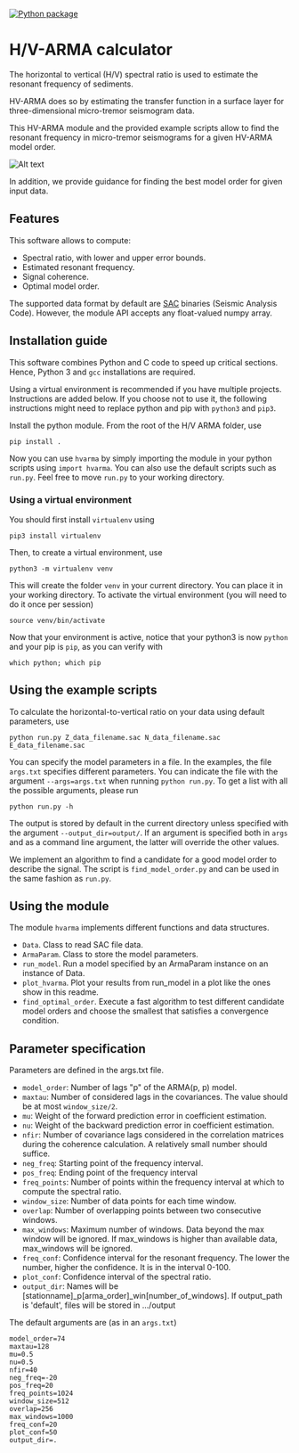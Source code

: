 [![Python package](https://github.com/asleix/hvarma/actions/workflows/python-package.yml/badge.svg)](https://github.com/asleix/hvarma/actions/workflows/python-package.yml)

# H/V-ARMA calculator

The horizontal to vertical (H/V) spectral ratio is used to estimate
the resonant frequency of sediments. 

HV-ARMA does so by 
estimating the transfer function in a surface layer for
three-dimensional micro-tremor seismogram data.

This HV-ARMA module and the provided example scripts allow
to find the resonant frequency in micro-tremor seismograms
for a given HV-ARMA model order.

![Alt text](./examples/b001_p42.png?raw=true "Resonant frequencies")

In addition, we provide 
guidance for finding the best model order for given input 
data.

## Features

This software allows to compute:
- Spectral ratio, with lower and upper error bounds.
- Estimated resonant frequency.
- Signal coherence.
- Optimal model order.

The supported data format by default are [SAC](https://ds.iris.edu/ds/support/faq/17/sac-file-format/) binaries (Seismic Analysis 
Code). However, the 
module API accepts any float-valued numpy array.

## Installation guide

This software combines Python and C code to speed up 
critical sections. Hence, Python 3 and `gcc` installations 
are required.

Using a virtual environment is recommended if 
you have multiple projects. Instructions are added below. If 
you choose not to use it, the following instructions
might need to replace python and pip with `python3` and `pip3`.

Install the python module. 
From the root of the H/V ARMA folder, use

```
pip install .
```

Now you can use `hvarma` by simply importing the module in your
python scripts using `import hvarma`. You can also use the
default scripts such as `run.py`. Feel free to move `run.py`
to your working directory.

### Using a virtual environment

You should first install `virtualenv` using
``` 
pip3 install virtualenv
```
Then, to create a virtual environment, use
``` 
python3 -m virtualenv venv
```
This will create the folder `venv` in your current directory.
You can place it in your working directory. To activate
the virtual environment (you will need to do it once per 
session)
``` 
source venv/bin/activate
```
Now that your environment is active, notice that your
python3 is now `python` and your pip is `pip`, as you
can verify with
```
which python; which pip
```


## Using the example scripts

To calculate the horizontal-to-vertical ratio on your data
using default parameters, use

```
python run.py Z_data_filename.sac N_data_filename.sac E_data_filename.sac
```

You can specify the model parameters in a file. In the examples,
the file `args.txt` specifies different parameters. You can
indicate the file with the argument `--args=args.txt` when
running `python run.py`. To get a list with all the 
possible arguments, please run
```
python run.py -h
```

The output is stored by default in the current directory unless
specified with the argument `--output_dir=output/`. If an argument
is specified both in `args` and as a command line argument,
the latter will override the other values.

We implement an algorithm to find a candidate for a 
good model order to describe the signal. The script is 
`find_model_order.py` and can be used in the same
fashion as `run.py`.


## Using the module

The module `hvarma` implements different functions and
data structures.

- `Data`. Class to read SAC file data.
- `ArmaParam`. Class to store the model parameters.
- `run_model`. Run a model specified by an ArmaParam instance on an
                instance of Data.
- `plot_hvarma`. Plot your results from run_model in a plot
                like the ones show in this readme.
- `find_optimal_order`. Execute a fast algorithm to 
              test different candidate model orders 
              and choose the smallest that satisfies 
              a convergence condition.


## Parameter specification

Parameters are defined in the args.txt file.
- `model_order`: Number of lags "p" of the ARMA(p, p) model.
- `maxtau`: Number of considered lags in the covariances. The value should be at most `window_size/2`.
- `mu`: Weight of the forward prediction error in coefficient estimation.
- `nu`: Weight of the backward prediction error in coefficient estimation.
- `nfir`: Number of covariance lags considered in the correlation 
  matrices during the coherence calculation. A relatively small number
  should suffice.
- `neg_freq`: Starting point of the frequency interval.
- `pos_freq`: Ending point of the frequency interval
- `freq_points`: Number of points within the frequency interval at which
  to compute the spectral ratio.
- `window_size`: Number of data points for each time window.
- `overlap`: Number of overlapping points between two consecutive windows.
- `max_windows`: Maximum number of windows. Data beyond the max window will be ignored.
  If max_windows is higher than available data, max_windows will be ignored.
- `freq_conf`: Confidence interval for the resonant frequency. 
  The lower the number, higher the confidence. It is in the interval 0-100. 
- `plot_conf`: Confidence interval of the spectral ratio.
- `output_dir`: Names will be [stationname]_p[arma_order]_win[number_of_windows].
               If output_path is 'default', files will be stored in .../output 


The default arguments are (as in an `args.txt`)

```
model_order=74
maxtau=128
mu=0.5
nu=0.5
nfir=40
neg_freq=-20
pos_freq=20
freq_points=1024
window_size=512
overlap=256
max_windows=1000
freq_conf=20
plot_conf=50
output_dir=.
```







